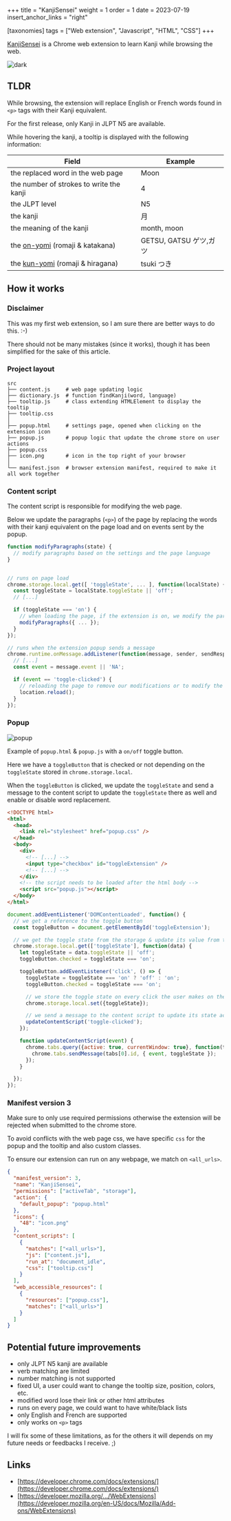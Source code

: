 +++
title = "KanjiSensei"
weight = 1
order = 1
date = 2023-07-19
insert_anchor_links = "right"

[taxonomies]
tags = ["Web extension", "Javascript", "HTML", "CSS"]
+++

[KanjiSensei](https://chrome.google.com/webstore/detail/kanjisensei-learn-kanji-w/bnfleamolloogjkddoaocllogcokncfl) is a Chrome web extension to learn Kanji while browsing the web.

<!-- more -->

![dark](https://cluzeau.pro/images/2023-07-19-kanji-sensei/dark.png)

## TLDR

While browsing, the extension will replace English or French words found in `<p>` tags with their Kanji equivalent.

For the first release, only Kanji in JLPT N5 are available.

While hovering the kanji, a tooltip is displayed with the following information:

| Field | Example |
| --- | --- |
| the replaced word in the web page | Moon
| the number of strokes to write the kanji | 4 |
| the JLPT level | N5 |
| the kanji | 月 |
| the meaning of the kanji | month, moon |
| the [on-yomi](https://en.wikipedia.org/wiki/Kanji#On'yomi_(Sino-Japanese_reading)) (romaji & katakana) | GETSU, GATSU ゲツ,ガツ|
| the [kun-yomi](https://en.wikipedia.org/wiki/Kanji#Kun'yomi_(native_reading)) (romaji & hiragana) | tsuki つき |

## How it works

### Disclaimer

This was my first web extension, so I am sure there are better ways to do this. :-)

There should not be many mistakes (since it works), though it has been simplified for the sake of this article.

### Project layout

```
src
├── content.js     # web page updating logic
├── dictionary.js  # function findKanji(word, language)
├── tooltip.js     # class extending HTMLElement to display the tooltip
├── tooltip.css
│
├── popup.html     # settings page, opened when clicking on the extension icon
├── popup.js       # popup logic that update the chrome store on user actions
├── popup.css
├── icon.png       # icon in the top right of your browser
│
└── manifest.json  # browser extension manifest, required to make it all work together
```

### Content script

The content script is responsible for modifying the web page.

Below we update the paragraphs (`<p>`) of the page by replacing the words with their kanji equivalent on the page load and on events sent by the popup.

```js
function modifyParagraphs(state) {
  // modify paragraphs based on the settings and the page language
}


// runs on page load
chrome.storage.local.get([ 'toggleState', ... ], function(localState) {
  const toggleState = localState.toggleState || 'off';
  // [...]

  if (toggleState === 'on') {
    // when loading the page, if the extension is on, we modify the paragraphs
    modifyParagraphs({ ... });
  }
});

// runs when the extension popup sends a message
chrome.runtime.onMessage.addListener(function(message, sender, sendResponse) {
  // [...]
  const event = message.event || 'NA';

  if (event == 'toggle-clicked') {
    // reloading the page to remove our modifications or to modify the page
    location.reload();
  }
});
```

### Popup

![popup](https://cluzeau.pro/images/2023-07-19-kanji-sensei/popup.png)


Example of `popup.html` & `popup.js` with a `on/off` toggle button.

Here we have a `toggleButton` that is checked or not depending on the `toggleState` stored in `chrome.storage.local`.

When the `toggleButton` is clicked, we update the `toggleState` and send a message to the content script to update the `toggleState` there as well and enable or disable word replacement.

```html
<!DOCTYPE html>
<html>
  <head>
    <link rel="stylesheet" href="popup.css" />
  </head>
  <body>
    <div>
      <!-- [...] -->
      <input type="checkbox" id="toggleExtension" />
      <!-- [...] -->
    </div>
    <!-- the script needs to be loaded after the html body -->
    <script src="popup.js"></script>
  </body>
</html>
```

```js
document.addEventListener('DOMContentLoaded', function() {
  // we get a reference to the toggle button  
  const toggleButton = document.getElementById('toggleExtension');

  // we get the toggle state from the storage & update its value from the user interaction
  chrome.storage.local.get(['toggleState'], function(data) {
    let toggleState = data.toggleState || 'off';
    toggleButton.checked = toggleState === 'on';

    toggleButton.addEventListener('click', () => {
      toggleState = toggleState === 'on' ? 'off' : 'on';
      toggleButton.checked = toggleState === 'on';

      // we store the toggle state on every click the user makes on the toggle
      chrome.storage.local.set({toggleState});

      // we send a message to the content script to update its state accordingly and update the page
      updateContentScript('toggle-clicked');
    });

    function updateContentScript(event) {
      chrome.tabs.query({active: true, currentWindow: true}, function(tabs) {
        chrome.tabs.sendMessage(tabs[0].id, { event, toggleState });
      });
    }

  });
});
```

### Manifest version 3

Make sure to only use required permissions otherwise the extension will be rejected when submitted to the chrome store.

To avoid conflicts with the web page css, we have specific `css` for the popup and the tooltip and also custom classes.

To ensure our extension can run on any webpage, we match on `<all_urls>`.

```json
{
  "manifest_version": 3,
  "name": "KanjiSensei",
  "permissions": ["activeTab", "storage"],
  "action": {
    "default_popup": "popup.html"
  },
  "icons": {
    "48": "icon.png"
  },
  "content_scripts": [
    {
      "matches": ["<all_urls>"],
      "js": ["content.js"],
      "run_at": "document_idle",
      "css": ["tooltip.css"]
    }
  ],
  "web_accessible_resources": [
    {
      "resources": ["popup.css"],
      "matches": ["<all_urls>"]
    }
  ]
}
```

## Potential future improvements

- only JLPT N5 kanji are available
- verb matching are limited
- number matching is not supported
- fixed UI, a user could want to change the tooltip size, position, colors, etc.
- modified word lose their link or other html attributes
- runs on every page, we could want to have white/black lists
- only English and French are supported
- only works on `<p>` tags

I will fix some of these limitations, as for the others it will depends on my future needs or feedbacks I receive. ;)

## Links

- [https://developer.chrome.com/docs/extensions/](https://developer.chrome.com/docs/extensions/)
- [https://developer.mozilla.org/.../WebExtensions](https://developer.mozilla.org/en-US/docs/Mozilla/Add-ons/WebExtensions)
